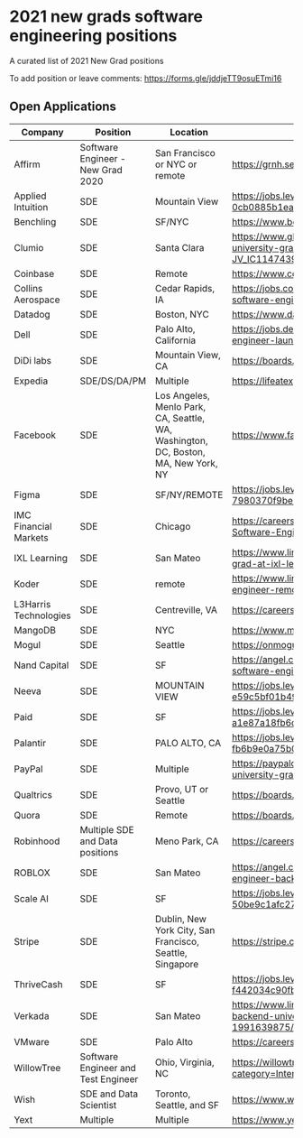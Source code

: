 # 2021 new grads software engineering positions
A curated list of 2021 New Grad positions

To add position or leave comments: https://forms.gle/jddjeTT9osuETmi16

## Open Applications
| Company | Position | Location | Link |
| --- | --- | --- | --- |
| Affirm | Software Engineer - New Grad 2020 | San Francisco or NYC or remote | https://grnh.se/c48d8f7c3us |
| Applied Intuition | SDE | Mountain View | https://jobs.lever.co/applied/186f572c-f554-43bf-9c7c-0cb0885b1ea3 |
| Benchling | SDE | SF/NYC | https://www.benchling.com/careers/?gh_jid=2235318#detail |
| Clumio | SDE | Santa Clara | https://www.glassdoor.com/job-listing/software-engineer-university-graduate-clumio-JV_IC1147439_KO0,37_KE38,44.htm |
| Coinbase | SDE | Remote | https://www.coinbase.com/careers/positions/1724688 |
| Collins Aerospace | SDE | Cedar Rapids, IA | https://jobs.collinsaerospace.com/job/cedar-rapids/new-grad-software-engineer-cryptography/1738/17111512 | 
| Datadog | SDE | Boston, NYC | https://www.datadoghq.com/careers/detail/?gh_jid=1826267 |
| Dell | SDE | Palo Alto, California | https://jobs.dell.com/job/palo-alto/new-grad-software-engineer-launch/375/16780645 | 
| DiDi labs | SDE | Mountain View, CA | https://boards.greenhouse.io/didi/jobs/2281086 |
| Expedia | SDE/DS/DA/PM | Multiple | https://lifeatexpediagroup.com/jobs?keyword=NEW%20GRAD
| Facebook | SDE | Los Angeles, Menlo Park, CA, Seattle, WA, Washington, DC, Boston, MA, New York, NY | https://www.facebook.com/careers/jobs/1559217084255670/
| Figma | SDE | SF/NY/REMOTE  | https://jobs.lever.co/figma/31f60538-9c04-4dd3-821d-7980370f9be3 |
| IMC Financial Markets | SDE | Chicago | https://careers.imc.com/us/en/job/REQ-00852/Graduate-Software-Engineer |
| IXL Learning | SDE | San Mateo | https://www.linkedin.com/jobs/view/software-engineer-new-grad-at-ixl-learning-1967281839/ |
| Koder | SDE | remote | https://www.linkedin.com/jobs/view/entry-level-software-engineer-remote-at-koder-2009704560 |
| L3Harris Technologies | SDE | Centreville, VA | https://careers.l3harris.com/job/-/-/4832/17160824 |
| MangoDB | SDE | NYC | https://www.mongodb.com/careers/jobs/2309034 |
| Mogul | SDE | Seattle | https://onmogul.com/jobs/software-engineer-new-grad-2020 | 
| Nand Capital | SDE | SF | https://angel.co/company/nand-capital/jobs/769774-software-engineer-new-grad |
| Neeva | SDE | MOUNTAIN VIEW | https://jobs.lever.co/neeva/d95ffe9a-0717-49a0-be61-e59c5bf01b49 |
| Paid | SDE | SF | https://jobs.lever.co/plaid/58690464-4e63-4180-8dc7-a1e87a18fb6d |
| Palantir | SDE | PALO ALTO, CA | https://jobs.lever.co/palantir/01dab70c-073c-4a22-bf76-fb6b9e0a75b0 |
| PayPal | SDE | Multiple | https://paypalcareers.dejobs.org/software-engineer-university-graduate/jobs-in/usa/jobs/ | 
| Qualtrics | SDE | Provo, UT or Seattle | https://boards.greenhouse.io/qualtrics | 
| Quora | SDE | Remote | https://boards.greenhouse.io/quora2/jobs/4810866002 |
| Robinhood | Multiple SDE and Data positions | Meno Park, CA | https://careers.robinhood.com/openings |
| ROBLOX | SDE | San Mateo | https://angel.co/company/roblox/jobs/589924-software-engineer-backend-new-college-grad-2020 | 
| Scale AI | SDE | SF | https://jobs.lever.co/scaleai/41e05b90-7e65-4dac-8676-50be9c1afc27 |
| Stripe | SDE | Dublin, New York City, San Francisco, Seattle, Singapore | https://stripe.com/jobs/search?q=NEW+GRAD |
| ThriveCash | SDE | SF | https://jobs.lever.co/thrive/679241fc-cd3a-45da-af66-f442034c90fb |
| Verkada | SDE | San Mateo | https://www.linkedin.com/jobs/view/software-engineer-backend-university-graduate-2021-at-verkada-1991639875/ |
| VMware | SDE | Palo Alto | https://careers.vmware.com/jobs/R2009349 |
| WillowTree | Software Engineer and Test Engineer | Ohio, Virginia, NC | https://willowtreeapps.com/careers/jobs?category=Intern&name=grad |
| Wish | SDE and Data Scientist | Toronto, Seattle, and SF | https://www.wish.com/careers/jobs |
| Yext | Multiple | Multiple | https://www.yext.com/careers/open-positions/ |

